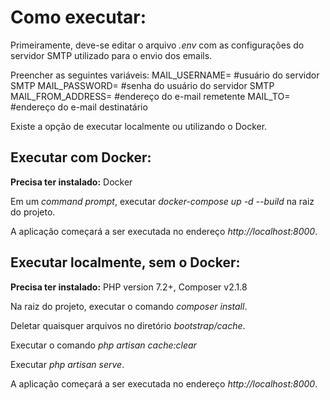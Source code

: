 # Como executar:

Primeiramente, deve-se editar o arquivo *.env* com as configurações do servidor SMTP utilizado para o envio dos emails.

Preencher as seguintes variáveis:
MAIL_USERNAME= #usuário do servidor SMTP
MAIL_PASSWORD= #senha do usuário do servidor SMTP
MAIL_FROM_ADDRESS= #endereço do e-mail remetente
MAIL_TO= #endereço do e-mail destinatário

Existe a opção de executar localmente ou utilizando o Docker.

## Executar com Docker:
**Precisa ter instalado:** Docker

Em um *command prompt*, executar *docker-compose up -d --build* na raiz do projeto.

A aplicação começará a ser executada no endereço *http://localhost:8000*.

## Executar localmente, sem o Docker:
**Precisa ter instalado:** PHP version 7.2+, Composer v2.1.8

Na raiz do projeto, executar o comando *composer install*.

Deletar quaisquer arquivos no diretório *bootstrap/cache*.

Executar o comando *php artisan cache:clear*

Executar *php artisan serve*.

A aplicação começará a ser executada no endereço *http://localhost:8000*.
